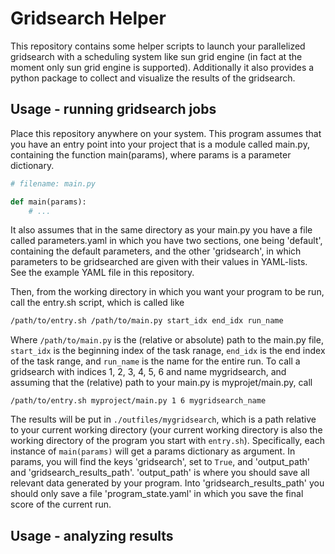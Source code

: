 # Gridsearch Helper
This repository contains some helper scripts to launch your parallelized gridsearch with a scheduling system like sun grid engine (in fact at the moment only sun grid engine is supported).
Additionally it also provides a python package to collect and visualize the results of the gridsearch.

## Usage - running gridsearch jobs
Place this repository anywhere on your system. This program assumes that you have an entry point into your project that is a module called main.py, containing the function main(params), where params is a parameter dictionary.

```python
# filename: main.py

def main(params):
	# ...
```

It also assumes that in the same directory as your main.py you have a file called parameters.yaml in which you have two sections, one being 'default', containing the default parameters, and the other 'gridsearch', in which parameters to be gridsearched are given with their values in YAML-lists. See the example YAML file in this repository.

Then, from the working directory in which you want your program to be run, call the entry.sh script, which is called like

```bash
/path/to/entry.sh /path/to/main.py start_idx end_idx run_name
```

Where ``/path/to/main.py`` is the (relative or absolute) path to the main.py file, ``start_idx`` is the beginning index of the task ranage, ``end_idx`` is the end index of the task range, and ``run_name`` is the name for the entire run. To call a gridsearch with indices 1, 2, 3, 4, 5, 6 and name mygridsearch, and assuming that the (relative) path to your main.py is myprojet/main.py, call

```
/path/to/entry.sh myproject/main.py 1 6 mygridsearch_name
```

The results will be put in ``./outfiles/mygridsearch``, which is a path relative to your current working directory (your current working directory is also the working directory of the program you start with ```entry.sh```). Specifically, each instance of ```main(params)``` will get a params dictionary as argument. In params, you will find the keys 'gridsearch', set to ```True```, and 'output_path' and 'gridsearch_results_path'. 'output_path' is where you should save all relevant data generated by your program. Into 'gridsearch_results_path' you should only save a file 'program_state.yaml' in which you save the final score of the current run.

## Usage - analyzing results
